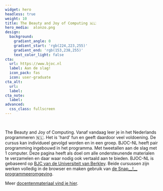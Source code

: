 ```yaml
---
widget: hero
headless: true
weight: 10
title: The Beauty and Joy of Computing 🇳🇱
hero_media:  alonzo.png
design:
  background:
    gradient_angle: 0
    gradient_start: 'rgb(224,223,255)'
    gradient_end: 'rgb(153,238,255)'
    text_color_light: false
cta:
  url: https://www.bjoc.nl
  label: Aan de slag!
  icon_pack: fas
  icon: user-graduate
cta_alt:
  url:
  label:
cta_note:
  label:
advanced:
  css_class: fullscreen
---
```


<br>

The Beauty and Joy of Computing. Vanaf vandaag leer je in het Nederlands programmeren 🇳🇱. Het is 'hard' fun en geeft daardoor veel voldoening. De cursus kan individueel gevolgd worden en in een groep. BJOC-NL heeft pair programming ingebouwd in het programma. Met tweetallen aan de slag met 1 computer. Deze pagina heeft als doel om alle ondersteunende materialen te verzamelen en daar waar nodig ook vertaald aan te bieden. BJOC-NL is gebaseerd op [BJC van de Universiteit van Berkley](http://bjc.berkeley.edu/). Beide cursussen zijn werken volledig in de browser en maken gebruik van [de Snap__!__ programmeeromgeving](https://snap.berkeley.edu/).
<br>

Meer [docentenmateriaal vind je hier](/course/BJOC-NL/_index.md).
<br>
<br>
<br>
<!--<a class="github-button" href="https://github.com/wowchemy/wowchemy-hugo-modules" data-icon="octicon-star" data-size="large" data-show-count="true" aria-label="Star Wowchemy Website Builder for Hugo">Star Wowchemy Website Builder for Hugo</a><br><a class="github-button" href="https://github.com/wowchemy/starter-hugo-online-course" data-icon="octicon-star" data-size="large" data-show-count="true" aria-label="Star the Online Course template">Star the Online Course template</a><script async defer src="https://buttons.github.io/buttons.js"></script> -->

